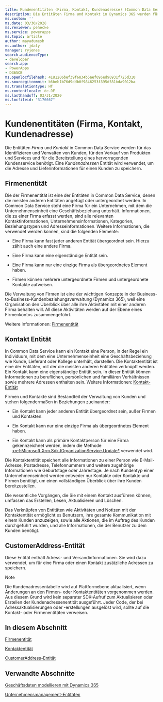 ```yaml
---
title: Kundenentitäten (Firma, Kontakt, Kundenadresse) (Common Data Service) | Microsoft-Dokumentation
description: Die Entitäten Firma und Kontakt in Dynamics 365 werden für das Identifizieren und Verwalten von Kunden, für den Verkauf von Produkten und Services und für die Bereitstellung eines hervorragenden Kundenservice benötigt. Eine Kundenadressenentität wird verwendet, um die Adresse und Lieferinformationen für einen Kunden zu speichern.
ms.custom: ''
ms.date: 03/30/2020
ms.reviewer: pehecke
ms.service: powerapps
ms.topic: article
author: mayadumesh
ms.author: jdaly
manager: ryjones
search.audienceType:
- developer
search.app:
- PowerApps
- D365CE
ms.openlocfilehash: 4181206bef39f6834b5aef096ed90931f725d310
ms.sourcegitcommit: b6beb1b76d9ddb0f9846253f895d581bda9012ba
ms.translationtype: HT
ms.contentlocale: de-DE
ms.lasthandoff: 03/31/2020
ms.locfileid: "3176667"
---
```

# <a name="customer-entities-account-contact-customeraddress"></a>Kundenentitäten (Firma, Kontakt, Kundenadresse)

<!-- 
Was Mike Carter

https://docs.microsoft.com/dynamics365/customer-engagement/developer/customer-entities-account-contact

Refactor so that the links to entity reference are in the body, not just in the See allso.
Add some h2 sections so it is skimmable
 -->

Die Entitäten *Firma* und *Kontakt* in Common Data Service werden für das Identifizieren und Verwalten von Kunden, für den Verkauf von Produkten und Services und für die Bereitstellung eines hervorragenden Kundenservice benötigt. Eine *Kundenadressen* Entität wird verwendet, um die Adresse und Lieferinformationen für einen Kunden zu speichern.  
  
## <a name="account-entity"></a>Firmenentität
 
Die der Firmenentität ist eine der Entitäten in Common Data Service, denen die meisten anderen Entitäten angefügt oder untergeordnet werden. In Common Data Service steht eine Firma für ein Unternehmen, mit dem die Unternehmenseinheit eine Geschäftsbeziehung unterhält. Informationen, die zu einer Firma erfasst werden, sind alle relevanten Kontaktinformationen, Unternehmensinformationen, Kategorien, Beziehungstypen und Adresseinformationen. Weitere Informationen, die verwendet werden können, sind die folgenden Elemente:  
  
- Eine Firma kann fast jeder anderen Entität übergeordnet sein. Hierzu zählt auch eine andere Firma.  
  
- Eine Firma kann eine eigenständige Entität sein.  
  
- Eine Firma kann nur eine einzige Firma als übergeordnetes Element haben.  
  
- Firmen können mehrere untergeordnete Firmen und untergeordnete Kontakte aufweisen.  
  
Die Verwaltung von Firmen ist eine der wichtigen Konzepte in der Business-to-Business-Kundenbeziehungsverwaltung (Dynamics 365), weil eine Organisation den Überblick über alle ihre Aktivitäten mit einer anderen Firma behalten will. All diese Aktivitäten werden auf der Ebene eines Firmenkontos zusammengeführt.  

Weitere Informationen: [Firmenentität](reference/entities/account.md)
  
## <a name="contact-entity"></a>Kontakt Entität

In Common Data Service kann ein Kontakt eine Person, in der Regel ein Individuum, mit dem eine Unternehmenseinheit eine Geschäftsbeziehung wie Kunde, Lieferant oder Kollege unterhält, darstellen. Die Kontaktentität ist eine der Entitäten, mit der die meisten anderen Entitäten verknüpft werden. Ein Kontakt kann eine eigenständige Entität sein. In dieser Entität können Informationen zu beruflichen, persönlichen und familiären Verhältnissen sowie mehrere Adressen enthalten sein. Weitere Informationen: [Kontakt-Entität](reference/entities/contact.md)
  
Firmen und Kontakte sind Bestandteil der Verwaltung von Kunden und stehen folgendermaßen in Beziehungen zueinander:  
  
- Ein Kontakt kann jeder anderen Entität übergeordnet sein, außer Firmen und Kontakten.  
  
- Ein Kontakt kann nur eine einzige Firma als übergeordnetes Element haben.  
  
- Ein Kontakt kann als primäre Kontaktperson für eine Firma gekennzeichnet werden, indem die Methode <xref:Microsoft.Xrm.Sdk.IOrganizationService.Update*> verwendet wird.  
  
Die Kontaktentität speichert alle Informationen zu einer Person wie E-Mail-Adresse, Postadresse, Telefonnummern und weitere zugehörige Informationen wie Geburtstage oder Jahrestage. Je nach Kundentyp einer Unternehmenseinheit werden entweder nur Kontakte oder Kontakte und Firmen benötigt, um einen vollständigen Überblick über ihre Kunden bereitzustellen.  
  
Die wesentliche Vorgängen, die Sie mit einem Kontakt ausführen können, umfassen das Erstellen, Lesen, Aktualisieren und Löschen.  
  
Das Verknüpfen von Entitäten wie Aktivitäten und Notizen mit der Kontaktentität ermöglicht es Benutzern, ihre gesamte Kommunikation mit einem Kunden anzuzeigen, sowie alle Aktionen, die im Auftrag des Kunden durchgeführt wurden, und alle Informationen, die der Benutzer zu dem Kunden benötigt.

## <a name="customeraddress-entity"></a>CustomerAddress-Entität

Diese Entität enthält Adress- und Versandinformationen. Sie wird dazu verwendet, um für eine Firma oder einen Kontakt zusätzliche Adressen zu speichern.

>[!NOTE]
>Die Kundenadressentabelle wird auf Plattformebene aktualisiert, wenn Änderungen an den Firmen- oder Kontaktentitäten vorgenommen werden. Aus diesem Grund wird kein separater SDK-Aufruf zum Aktualisieren oder Erstellen der Kundenadressenentität ausgeführt. Jeder Code, der bei Adressaktualisierungen oder -erstellungen ausgelöst wird, sollte auf die Kontakt- oder Firmenentitäten verweisen.
  
## <a name="in-this-section"></a>In diesem Abschnitt  
 [Firmenentität](reference/entities/account.md)  
  
 [Kontaktentität](reference/entities/contact.md)  
  
 [CustomerAddress-Entität](reference/entities/customeraddress.md)  
  
## <a name="related-sections"></a>Verwandte Abschnitte  
 [Geschäftsdaten modellieren mit Dynamics 365](/dynamics365/customer-engagement/developer/model-business-data)  
  
 [Unternehmensmanagement-Entitäten](/dynamics365/customer-engagement/developer/business-management-entities)
